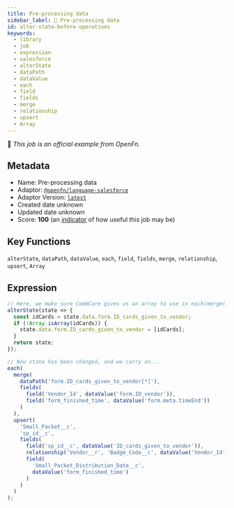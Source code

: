 ```yaml
---
title: Pre-processing data
sidebar_label: 📜 Pre-processing data
id: alter-state-before-operations
keywords:
  - library
  - job
  - expression
  - salesforce
  - alterState
  - dataPath
  - dataValue
  - each
  - field
  - fields
  - merge
  - relationship
  - upsert
  - Array
---
```


📜 <em>This job is an official example from OpenFn.</em>

## Metadata

- Name: Pre-processing data
- Adaptor: [`@openfn/language-salesforce`](https://www.github.com/openfn/language-salesforce)
- Adaptor Version: [`latest`](https://www.github.com/openfn/language-salesforce)
- Created date unknown
- Updated date unknown
- Score: <b>100</b> (an [indicator](/adaptors/library/#library-scores) of how useful this job may be)

## Key Functions

`alterState`, `dataPath`, `dataValue`, `each`, `field`, `fields`, `merge`, `relationship`, `upsert`, `Array`

## Expression

```js
// Here, we make sure CommCare gives us an array to use in each(merge(...), ...)
alterState(state => {
  const idCards = state.data.form.ID_cards_given_to_vendor;
  if (!Array.isArray(idCards)) {
    state.data.form.ID_cards_given_to_vendor = [idCards];
  }
  return state;
});

// Now state has been changed, and we carry on...
each(
  merge(
    dataPath('form.ID_cards_given_to_vendor[*]'),
    fields(
      field('Vendor_Id', dataValue('form.ID_vendor')),
      field('form_finished_time', dataValue('form.meta.timeEnd'))
    )
  ),
  upsert(
    'Small_Packet__c',
    'sp_id__c',
    fields(
      field('sp_id__c', dataValue('ID_cards_given_to_vendor')),
      relationship('Vendor__r', 'Badge_Code__c', dataValue('Vendor_Id')),
      field(
        'Small_Packet_Distribution_Date__c',
        dataValue('form_finished_time')
      )
    )
  )
);

```